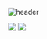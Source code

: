 ![header](https://capsule-render.vercel.app/api?type=waving&color=auto&height=300&section=header&text=Profile:%20%JeongChan&fontSize=90)


<img src="https://img.shields.io/badge/javascript-%23F7DF1E.svg?&style=for-the-badge&logo=javascript&logoColor=black" />


<img src="http://mazandi.herokuapp.com/api?handle=idgachan&theme=dark"/>
